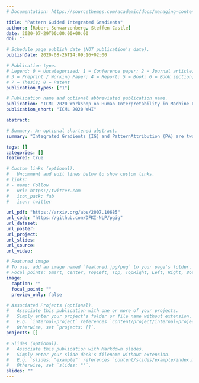 ```yaml
---
# Documentation: https://sourcethemes.com/academic/docs/managing-content/

title: "Pattern Guided Integrated Gradients"
authors: [Robert Schwarzenberg, Steffen Castle]
date: 2020-07-29T00:00:00+00:00
doi: ""

# Schedule page publish date (NOT publication's date).
publishDate: 2020-08-26T14:09:16+02:00

# Publication type.
# Legend: 0 = Uncategorized; 1 = Conference paper; 2 = Journal article;
# 3 = Preprint / Working Paper; 4 = Report; 5 = Book; 6 = Book section;
# 7 = Thesis; 8 = Patent
publication_types: ["1"]

# Publication name and optional abbreviated publication name.
publication: "ICML 2020 Workshop on Human Interpretability in Machine Learning"
publication_short: "ICML 2020 WHI"

abstract:

# Summary. An optional shortened abstract.
summary: "Integrated Gradients (IG) and PatternAttribution (PA) are two established explainability methods for neural networks. Both methods are theoretically well-founded. However, they were designed to overcome different challenges. In this work, we combine the two methods into a new method, Pattern-Guided Integrated Gradients (PGIG). PGIG inherits important properties from both parent methods and passes stress tests that the originals fail. In addition, we benchmark PGIG against nine alternative explainability approaches (including its parent methods) in a large-scale image degradation experiment and find that it outperforms all of them."

tags: []
categories: []
featured: true

# Custom links (optional).
#   Uncomment and edit lines below to show custom links.
# links:
# - name: Follow
#   url: https://twitter.com
#   icon_pack: fab
#   icon: twitter

url_pdf: "https://arxiv.org/abs/2007.10685"
url_code: "https://github.com/DFKI-NLP/pgig"
url_dataset:
url_poster: 
url_project:
url_slides:
url_source:
url_video:

# Featured image
# To use, add an image named `featured.jpg/png` to your page's folder. 
# Focal points: Smart, Center, TopLeft, Top, TopRight, Left, Right, BottomLeft, Bottom, BottomRight.
image:
  caption: ""
  focal_point: ""
  preview_only: false

# Associated Projects (optional).
#   Associate this publication with one or more of your projects.
#   Simply enter your project's folder or file name without extension.
#   E.g. `internal-project` references `content/project/internal-project/index.md`.
#   Otherwise, set `projects: []`.
projects: []

# Slides (optional).
#   Associate this publication with Markdown slides.
#   Simply enter your slide deck's filename without extension.
#   E.g. `slides: "example"` references `content/slides/example/index.md`.
#   Otherwise, set `slides: ""`.
slides: ""
---
```

